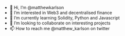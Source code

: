 - 👋 Hi, I’m @matthewkarlson
- 👀 I’m interested in Web3 and decentralised finance
- 🌱 I’m currently learning Solidity, Python and Javascript
- 💞️ I’m looking to collaborate on interesting projects
- 📫 How to reach me @matthew_karlson on twitter

<!---
matthewkarlson/matthewkarlson is a ✨ special ✨ repository because its `README.md` (this file) appears on your GitHub profile.
You can click the Preview link to take a look at your changes.
--->
